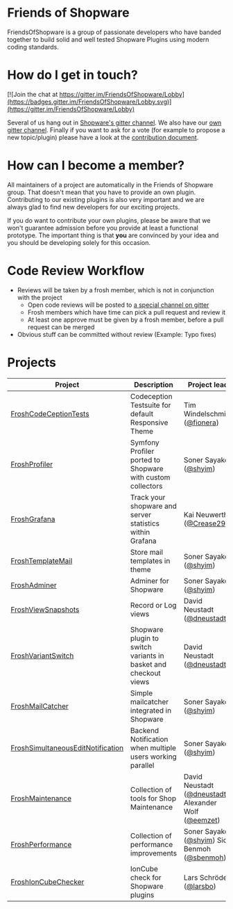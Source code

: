 # Friends of Shopware

FriendsOfShopware is a group of passionate developers who have banded together to build solid and well tested Shopware Plugins using modern coding standards.


# How do I get in touch?

[![Join the chat at https://gitter.im/FriendsOfShopware/Lobby](https://badges.gitter.im/FriendsOfShopware/Lobby.svg)](https://gitter.im/FriendsOfShopware/Lobby)

Several of us hang out in [Shopware's gitter channel](https://gitter.im/shopware/shopware). 
We also have our [own gitter channel](https://gitter.im/FriendsOfShopware/Lobby). 
Finally if you want to ask for a vote (for example to propose a new topic/plugin) please have a look at the [contribution document](CONTRIBUTING.md).


# How can I become a member?

All maintainers of a project are automatically in the Friends of Shopware group. 
That doesn't mean that you have to provide an own plugin. 
Contributing to our existing plugins is also very important and we are always glad to find new developers for our exciting projects.

If you do want to contribute your own plugins, please be aware that we won't guarantee admission before you provide at least a functional prototype.
The important thing is that **you** are convinced by your idea and you should be developing solely for this occasion.


# Code Review Workflow

* Reviews will be taken by a frosh member, which is not in conjunction with the project
  * Open code reviews will be posted to [a special channel on gitter](https://gitter.im/FriendsOfShopware/openreviews)
  * Frosh members which have time can pick a pull request and review it
  * At least one approve must be given by a frosh member, before a pull request can be merged
* Obvious stuff can be committed without review (Example: Typo fixes)


# Projects

| Project | Description | Project lead |
|---------|-------------|--------------|
| [FroshCodeCeptionTests](https://github.com/FriendsOfShopware/FroshCodeCeptionTests) | Codeception Testsuite for default Responsive Theme | Tim Windelschmidt ([@fionera](https://github.com/fionera)) |
| [FroshProfiler](https://github.com/FriendsOfShopware/FroshProfiler) | Symfony Profiler ported to Shopware with custom collectors | Soner Sayakci ([@shyim](https://github.com/shyim)) |
| [FroshGrafana](https://github.com/FriendsOfShopware/FroshGrafana) | Track your shopware and server statistics within Grafana | Kai Neuwerth ([@Crease29](https://github.com/Crease29)) |
| [FroshTemplateMail](https://github.com/FriendsOfShopware/FroshTemplateMail) | Store mail templates in theme | Soner Sayakci ([@shyim](https://github.com/shyim)) |
| [FroshAdminer](https://github.com/FriendsOfShopware/FroshAdminer) | Adminer for Shopware  | Soner Sayakci ([@shyim](https://github.com/shyim)) |
| [FroshViewSnapshots](https://github.com/FriendsOfShopware/FroshViewSnapshots) | Record or Log views | David Neustadt ([@dneustadt](https://github.com/dneustadt)) |
| [FroshVariantSwitch](https://github.com/FriendsOfShopware/FroshVariantSwitch) | Shopware plugin to switch variants in basket and checkout views | David Neustadt ([@dneustadt](https://github.com/dneustadt)) |
| [FroshMailCatcher](https://github.com/FriendsOfShopware/FroshMailCatcher) | Simple mailcatcher integrated in Shopware | Soner Sayakci ([@shyim](https://github.com/shyim)) |
| [FroshSimultaneousEditNotification](https://github.com/FriendsOfShopware/FroshSimultaneousEditNotification) | Backend Notification when multiple users working parallel | Soner Sayakci ([@shyim](https://github.com/shyim)) |
| [FroshMaintenance](https://github.com/FriendsOfShopware/FroshMaintenance) | Collection of tools for Shop Maintenance | David Neustadt ([@dneustadt](https://github.com/dneustadt)) Alexander Wolf ([@eemzet](https://github.com/eemzet)) |
| [FroshPerformance](https://github.com/FriendsOfShopware/FroshPerformance) | Collection of performance improvements | Soner Sayakci ([@shyim](https://github.com/shyim)) Sidi Benmoh ([@sbenmoh](https://github.com/sbenmoh)) |
| [FroshIonCubeChecker](https://github.com/FriendsOfShopware/FroshIonCubeChecker) | IonCube check for Shopware plugins | Lars Schröder ([@larsbo](https://github.com/larsbo)) |
